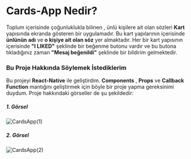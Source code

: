 # Cards-App Nedir?
Toplum içerisinde çoğunluklukla bilinen , ünlü kişilere ait olan sözleri **Kart** yapısında ekranda gösteren bir uygulamadır. Bu kart yapılarının içerisinde **ünlünün adı** ve **o kişiye ait olan söz** yer almaktadır. Her bir kart yapısının içerisinde **"I LIKED"** şeklinde bir beğenme butonu vardır ve bu butona tıkladığınız zaman **"Mesaj beğenildi"** şeklinde bir bildirim gelmektedir.

### Bu Proje Hakkında Söylemek İstediklerim

Bu projeyi **React-Native** ile geliştirdim. **Components** , **Props** ve **Callback Function** mantığını geliştirmek için böyle bir proje yapma gereksinimi duydum.
Proje hakkındaki görseller de şu şekildedir: 

##### 1. Görsel
![CardsApp(1)](https://user-images.githubusercontent.com/57678125/175165644-e1df17d1-13d3-447c-bd5d-25104ad9bba1.png)

##### 2. Görsel


![CardsApp(2)](https://user-images.githubusercontent.com/57678125/175165714-b4c3443d-cfad-43d4-b9f5-34915df1848f.png)

